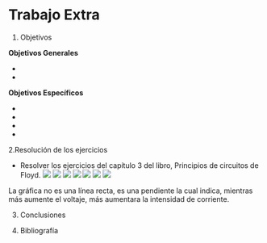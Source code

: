 # Trabajo Extra
1. Objetivos

 __Objetivos Generales__

* 
* 

__Objetivos Específicos__

* 
* 
* 
*


2.Resolución de los ejercicios
* Resolver los ejercicios del capítulo 3  del libro, Principios de circuitos de Floyd.
![](https://github.com/ItzAdoc/Imagenes_Recu/blob/main/1.PNG)
![](https://github.com/ItzAdoc/Imagenes_Recu/blob/main/2-4.PNG)
![](https://github.com/ItzAdoc/Imagenes_Recu/blob/main/5.PNG)
![](https://github.com/ItzAdoc/Imagenes_Recu/blob/main/5a.PNG)
![](https://github.com/ItzAdoc/Imagenes_Recu/blob/main/5b.PNG)
![](https://github.com/ItzAdoc/Imagenes_Recu/blob/main/5c.PNG)
![](https://github.com/ItzAdoc/Imagenes_Recu/blob/main/5d.PNG)

La gráfica no es una línea recta, es una pendiente la cual indica, mientras más aumente el voltaje, más aumentara la intensidad de corriente.





3. Conclusiones



4. Bibliografía
